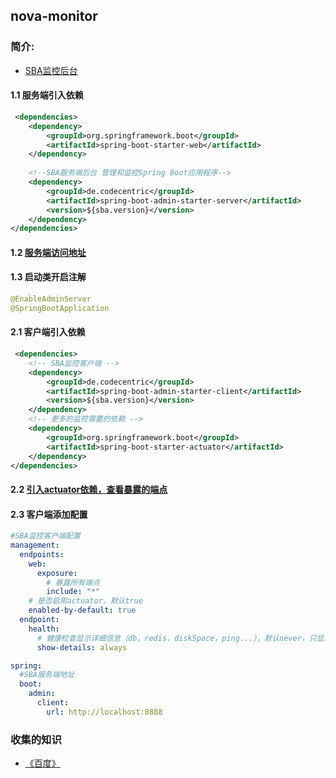 ## nova-monitor

### 简介:
* [SBA监控后台](https://github.com/codecentric/spring-boot-admin)

#### 1.1 服务端引入依赖
~~~xml
 <dependencies>
    <dependency>
        <groupId>org.springframework.boot</groupId>
        <artifactId>spring-boot-starter-web</artifactId>
    </dependency>
    
    <!--SBA服务端后台 管理和监控Spring Boot应用程序-->
    <dependency>
        <groupId>de.codecentric</groupId>
        <artifactId>spring-boot-admin-starter-server</artifactId>
        <version>${sba.version}</version>
    </dependency>
</dependencies>
~~~

#### 1.2 [服务端访问地址](http://localhost:8888/applications)

#### 1.3 启动类开启注解
~~~java
@EnableAdminServer
@SpringBootApplication
~~~

#### 2.1 客户端引入依赖
~~~xml
 <dependencies>
    <!-- SBA监控客户端 -->
    <dependency>
        <groupId>de.codecentric</groupId>
        <artifactId>spring-boot-admin-starter-client</artifactId>
        <version>${sba.version}</version>
    </dependency>
    <!-- 更多的监控需要的依赖 -->
    <dependency>
        <groupId>org.springframework.boot</groupId>
        <artifactId>spring-boot-starter-actuator</artifactId>
    </dependency>
</dependencies>
~~~

#### 2.2 [引入actuator依赖，查看暴露的端点](http://localhost:8080/actuator)

#### 2.3 客户端添加配置
~~~yaml
#SBA监控客户端配置
management:
  endpoints:
    web:
      exposure:
        # 暴露所有端点
        include: "*"
    # 是否启用actuator，默认true
    enabled-by-default: true
  endpoint:
    health:
      # 健康检查显示详细信息（db，redis，diskSpace，ping...），默认never，只显示一个up
      show-details: always

spring:
  #SBA服务端地址
  boot:
    admin:
      client:
        url: http://localhost:8888
~~~

### 收集的知识
* [《百度》](https://www.baidu.com)

